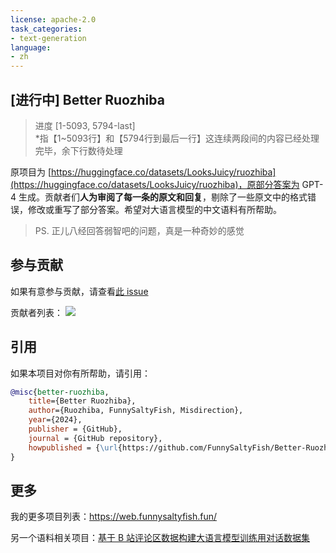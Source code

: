 ```yaml
---
license: apache-2.0
task_categories:
- text-generation
language:
- zh
---
```


## [进行中] Better Ruozhiba
> 进度 [1-5093, 5794-last]  
> *指【1~5093行】和【5794行到最后一行】这连续两段间的内容已经处理完毕，余下行数待处理

原项目为 [https://huggingface.co/datasets/LooksJuicy/ruozhiba](https://huggingface.co/datasets/LooksJuicy/ruozhiba)，原部分答案为 GPT-4 生成。贡献者们**人为审阅了每一条的原文和回复**，剔除了一些原文中的格式错误，修改或重写了部分答案。希望对大语言模型的中文语料有所帮助。

> PS.  正儿八经回答弱智吧的问题，真是一种奇妙的感觉

## 参与贡献
如果有意参与贡献，请查看[此 issue](https://github.com/FunnySaltyFish/Better-Ruozhiba/issues/1)

贡献者列表：
[![](https://contrib.rocks/image?repo=FunnySaltyFish/Better-Ruozhiba)](https://github.com/FunnySaltyFish/Better-Ruozhiba//graphs/contributors)


## 引用
如果本项目对你有所帮助，请引用：

```bibtex
@misc{better-ruozhiba,
    title={Better Ruozhiba},
    author={Ruozhiba, FunnySaltyFish, Misdirection},
    year={2024},
    publisher = {GitHub},
    journal = {GitHub repository},
    howpublished = {\url{https://github.com/FunnySaltyFish/Better-Ruozhiba}}
}   
```

## 更多
我的更多项目列表：https://web.funnysaltyfish.fun/

另一个语料相关项目：[基于 B 站评论区数据构建大语言模型训练用对话数据集](https://github.com/FunnySaltyFish/bilibili_comments_crawl)